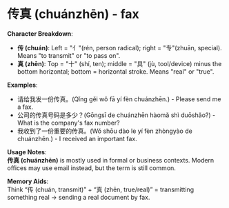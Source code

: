 # **传真 (chuánzhēn) - fax**

**Character Breakdown**:  
- **传 (chuán)**: Left = "亻"(rén, person radical); right = "专"(zhuān, special). Means "to transmit" or "to pass on".  
- **真 (zhēn)**: Top = "十" (shí, ten); middle = "具" (jù, tool/device) minus the bottom horizontal; bottom = horizontal stroke. Means "real" or "true".

**Examples**:  
- 请给我发一份传真。(Qǐng gěi wǒ fā yí fèn chuánzhēn.) - Please send me a fax.  
- 公司的传真号码是多少？(Gōngsī de chuánzhēn hàomǎ shì duōshǎo?) - What is the company's fax number?  
- 我收到了一份重要的传真。(Wǒ shōu dào le yí fèn zhòngyào de chuánzhēn.) - I received an important fax.

**Usage Notes**:  
**传真 (chuánzhēn)** is mostly used in formal or business contexts. Modern offices may use email instead, but the term is still common.

**Memory Aids**:  
Think “传 (chuán, transmit)” + “真 (zhēn, true/real)” = transmitting something real → sending a real document by fax.